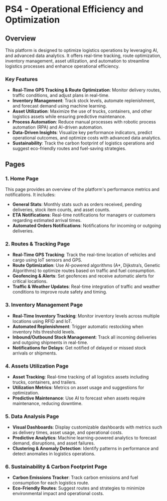 # PS4 - Operational Efficiency and Optimization

## Overview
This platform is designed to optimize logistics operations by leveraging AI, and advanced data analytics. It offers real-time tracking, route optimization, inventory management, asset utilization, and automation to streamline logistics processes and enhance operational efficiency.

### Key Features
- **Real-Time GPS Tracking & Route Optimization**: Monitor delivery routes, traffic conditions, and adjust plans in real-time.
- **Inventory Management**: Track stock levels, automate replenishment, and forecast demand using machine learning.
- **Asset Utilization**: Maximize the use of trucks, containers, and other logistics assets while ensuring predictive maintenance.
- **Process Automation**: Reduce manual processes with robotic process automation (RPA) and AI-driven automation.
- **Data-Driven Insights**: Visualize key performance indicators, predict operational outcomes, and optimize costs with advanced data analytics.
- **Sustainability**: Track the carbon footprint of logistics operations and suggest eco-friendly routes and fuel-saving strategies.


## Pages

### 1. **Home Page**
This page provides an overview of the platform's performance metrics and notifications. It includes:
- **General Stats**: Monthly stats such as orders received, pending deliveries, stock item counts, and asset counts.
- **ETA Notifications**: Real-time notifications for managers or customers regarding estimated arrival times.
- **Automated Orders Notifications**: Notifications for incoming or outgoing deliveries.

### 2. **Routes & Tracking Page**
- **Real-Time GPS Tracking**: Track the real-time location of vehicles and cargo using IoT sensors and GPS.
- **Route Optimization**: Use AI-powered algorithms (A*, Dijkstra’s, Genetic Algorithms) to optimize routes based on traffic and fuel consumption.
- **Geofencing & Alerts**: Set geofences and receive automatic alerts for critical locations.
- **Traffic & Weather Updates**: Real-time integration of traffic and weather conditions to improve route safety and timing.

### 3. **Inventory Management Page**
- **Real-Time Inventory Tracking**: Monitor inventory levels across multiple locations using RFID and IoT.
- **Automated Replenishment**: Trigger automatic restocking when inventory hits threshold levels.
- **Inbound/Outbound Stock Management**: Track all incoming deliveries and outgoing shipments in real-time.
- **Notifications for Delays**: Get notified of delayed or missed stock arrivals or shipments.

### 4. **Assets Utilization Page**
- **Asset Tracking**: Real-time tracking of all logistics assets including trucks, containers, and trailers.
- **Utilization Metrics**: Metrics on asset usage and suggestions for optimization.
- **Predictive Maintenance**: Use AI to forecast when assets require maintenance, reducing downtime.

### 5. **Data Analysis Page**
- **Visual Dashboards**: Display customizable dashboards with metrics such as delivery times, asset usage, and operational costs.
- **Predictive Analytics**: Machine learning-powered analytics to forecast demand, disruptions, and asset failures.
- **Clustering & Anomaly Detection**: Identify patterns in performance and detect anomalies in logistics operations.

### 6. **Sustainability & Carbon Footprint Page**
- **Carbon Emissions Tracker**: Track carbon emissions and fuel consumption for each logistics route.
- **Eco-Friendly Routes**: Suggest routes and strategies to minimize environmental impact and operational costs.
